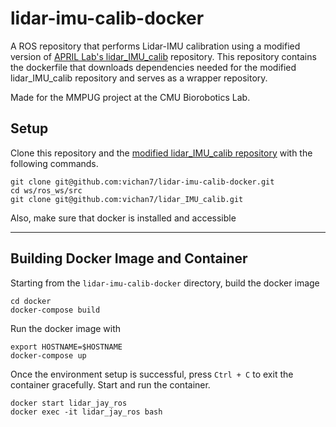 # lidar-imu-calib-docker
A ROS repository that performs Lidar-IMU calibration using a modified version of [APRIL Lab's lidar_IMU_calib](https://github.com/APRIL-ZJU/lidar_IMU_calib) repository. This repository contains the dockerfile that downloads dependencies needed for the modified lidar_IMU_calib repository and serves as a wrapper repository.

Made for the MMPUG project at the CMU Biorobotics Lab.

## Setup
Clone this repository and the [modified lidar_IMU_calib repository](https://github.com/vichan7/lidar_IMU_calib) with the following commands.
```
git clone git@github.com:vichan7/lidar-imu-calib-docker.git
cd ws/ros_ws/src
git clone git@github.com:vichan7/lidar_IMU_calib.git
```
Also, make sure that docker is installed and accessible 

-----
## Building Docker Image and Container
Starting from the `lidar-imu-calib-docker` directory, build the docker image
```
cd docker
docker-compose build
```
Run the docker image with
```
export HOSTNAME=$HOSTNAME
docker-compose up
```
Once the environment setup is successful, press `Ctrl + C` to exit the container gracefully. Start and run the container.
```
docker start lidar_jay_ros
docker exec -it lidar_jay_ros bash
```



